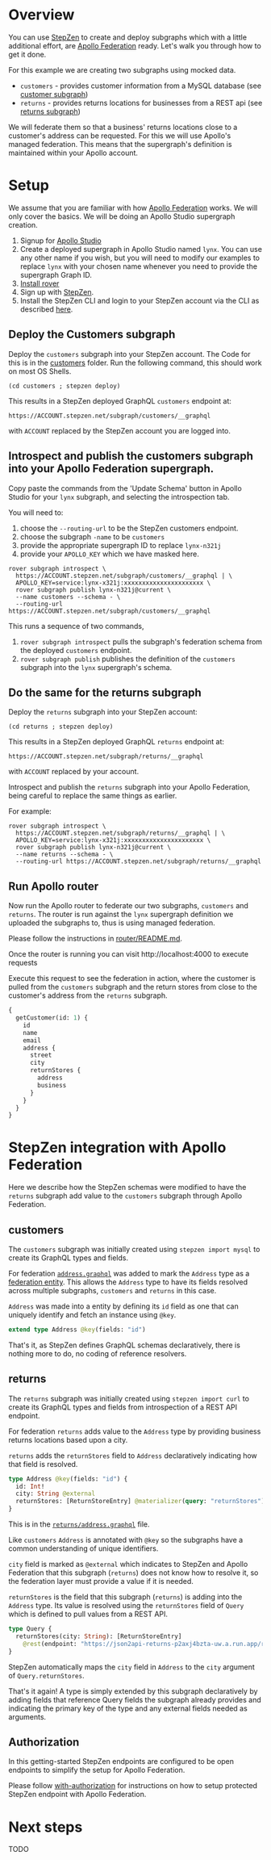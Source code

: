 # Overview

You can use [StepZen](https://www.stepzen.com) to create and deploy subgraphs  which with a little additional effort, are [Apollo Federation](https://www.apollographql.com/docs/federation/) ready. Let's walk you through how to get it done.

For this example we are creating two subgraphs using mocked data. 

 - `customers` - provides customer information from a MySQL database (see [customer subgraph](./customer))
 - `returns` - provides returns locations for businesses from a REST api (see [returns subgraph](./returns))

We will federate them so that a business' returns locations close to a customer's address can be requested. For this we will use Apollo's managed federation. This means that the  supergraph's definition is maintained within your Apollo account.

# Setup

We assume that you are familiar with how [Apollo Federation](https://www.apollographql.com/docs/federation/) works. We will only cover the basics. We will be doing an Apollo Studio supergraph creation.
  1. Signup for [Apollo Studio](https://studio.apollographql.com/signup?from=%2F&type=prod) 
  1. Create a deployed supergraph in Apollo Studio named `lynx`. You can use any other name if you wish, but you will need to modify our examples to replace `lynx` with your chosen name whenever you need to provide the supergraph Graph ID.
  1. [Install rover](https://www.apollographql.com/docs/rover/getting-started/)
  1. Sign up with [StepZen](https://stepzen.com/signup). 
  1. Install the StepZen CLI and login to your StepZen account via the CLI as described [here](https://stepzen.com/getting-started).

## Deploy the Customers subgraph

Deploy the `customers` subgraph into your StepZen account. The Code for this is in the 
[customers](./customers) folder. Run the following command, this should work on most OS Shells.

```
(cd customers ; stepzen deploy)
```

This results in a StepZen deployed GraphQL `customers` endpoint at:
```
https://ACCOUNT.stepzen.net/subgraph/customers/__graphql
```
with `ACCOUNT` replaced by the StepZen account you are logged into.

## Introspect and publish the customers subgraph into your Apollo Federation supergraph. 

Copy paste the commands from the 'Update Schema' button
in Apollo Studio for your `lynx` subgraph, and selecting the introspection tab.

You will need to:
  1. choose the `--routing-url` to be the StepZen customers endpoint.
  1. choose the subgraph `-name` to be `customers`
  1. provide the appropriate supergraph ID to replace `lynx-n321j`
  1. provide your `APOLLO_KEY` which we have masked here.

```
rover subgraph introspect \
  https://ACCOUNT.stepzen.net/subgraph/customers/__graphql | \
  APOLLO_KEY=service:lynx-x321j:xxxxxxxxxxxxxxxxxxxxxx \
  rover subgraph publish lynx-n321j@current \
  --name customers --schema - \
  --routing-url https://ACCOUNT.stepzen.net/subgraph/customers/__graphql
```

This runs a sequence of two commands, 

  1. `rover subgraph introspect` pulls the subgraph's federation schema from
the deployed `customers` endpoint.
  1. `rover subgraph publish` publishes the definition of the `customers` subgraph
into the `lynx` supergraph's schema.

## Do the same for the returns subgraph

Deploy the `returns` subgraph into your StepZen account:

```
(cd returns ; stepzen deploy)
```

This results in a StepZen deployed GraphQL `returns` endpoint at:
```
https://ACCOUNT.stepzen.net/subgraph/returns/__graphql
```
with `ACCOUNT` replaced by your account.

Introspect and publish the `returns` subgraph into your Apollo Federation,
being careful to replace the same things as earlier.

For example:
```
rover subgraph introspect \
  https://ACCOUNT.stepzen.net/subgraph/returns/__graphql | \
  APOLLO_KEY=service:lynx-x321j:xxxxxxxxxxxxxxxxxxxxxx \
  rover subgraph publish lynx-n321j@current \
  --name returns --schema - \
  --routing-url https://ACCOUNT.stepzen.net/subgraph/returns/__graphql
```

## Run Apollo router

Now run the Apollo router to federate our two subgraphs, `customers` and `returns`. The router is run against the `lynx` supergraph definition we uploaded the subgraphs to, thus is using managed federation.

Please follow the instructions in [router/README.md](router/README.md).

Once the router is running you can visit http://localhost:4000 to execute requests

Execute this request to see the federation in action, where the customer
is pulled from the `customers` subgraph and the return stores from
close to the customer's address from the `returns` subgraph.
```graphql
{
  getCustomer(id: 1) {
    id
    name
    email
    address {
      street
      city
      returnStores {
        address
        business
      }
    }
  }
}
```

# StepZen integration with Apollo Federation

Here we describe how the StepZen schemas were modified
to have the `returns` subgraph add value to the `customers` subgraph
through Apollo Federation.

## customers

The `customers` subgraph was initially created using `stepzen import mysql`
to create its GraphQL types and fields.

For federation [`address.graphql`](customers/address.graphql) was added
to mark the `Address` type as a [federation entity](https://www.apollographql.com/docs/federation/entities/). This allows the `Address` type to have its fields resolved across multiple subgraphs, `customers` and `returns` in this case.

`Address` was made into a entity by defining its `id` field as one that can uniquely identify and fetch an instance using `@key`.

```graphql
extend type Address @key(fields: "id")
```

That's it, as StepZen defines GraphQL schemas declaratively,
there is nothing more to do, no coding of reference resolvers.

## returns

The `returns` subgraph was initially created using `stepzen import curl`
to create its GraphQL types and fields from introspection of
a REST API endpoint.

For federation `returns` adds value to the `Address` type by providing
business returns locations based upon a city.

`returns` adds the `returnStores` field to `Address` declaratively indicating
how that field is resolved.


```graphql
type Address @key(fields: "id") {
  id: Int!
  city: String @external
  returnStores: [ReturnStoreEntry] @materializer(query: "returnStores")
}
```
This is in the [`returns/address.graphql`](returns/address.graphql) file.

Like `customers` `Address` is annotated with `@key` so the subgraphs have
a common understanding of unique identifiers.

`city` field is marked as `@external` which indicates to StepZen and Apollo Federation that this subgraph (`returns`) does not know how to resolve it, so the federation layer must provide a value if it is needed.

`returnStores` is the field that this subgraph (`returns`) is adding into the `Address` type. Its value is resolved using the `returnStores` field of `Query`
which is defined to pull values from a REST API.

```graphql
type Query {
  returnStores(city: String): [ReturnStoreEntry]
    @rest(endpoint: "https://json2api-returns-p2axj4bzta-uw.a.run.app/returns?q=city+eq+$city")
}
```

StepZen automatically maps the `city` field in `Address` to the `city` argument of `Query.returnStores`.

That's it again! A type is simply extended by this subgraph declaratively by adding fields that reference Query fields the subgraph already provides and indicating the primary key of the type and any external fields needed as arguments.

## Authorization

In this getting-started StepZen endpoints are configured to be 
open endpoints to simplify the setup for Apollo Federation.

Please follow [with-authorization](../with-authorization/README.md) for instructions
on how to setup protected StepZen endpoint with Apollo Federation.

# Next steps

TODO
